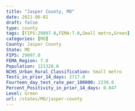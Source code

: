 ```yaml
---
title: "Jasper County, MO"
date: 2021-06-02
draft: false
type: county
tags: [FIPS:29097.0,FEMA:7.0,Small metro,Green]
categories: [MO]
County: Jasper County
State: MO
FIPS: 29097.0
FEMA_Region: 7.0
Population: 121328.0
NCHS_Urban_Rural_Classification: Small metro
Tests_in_prior_14_days: 2717.0
Fourteen_day_test_rate_per_100000: 2239.0
Percent_Positivity_in_prior_14_days: 0.047
Level: Green
url: /states/MO/jasper-county
---
```



